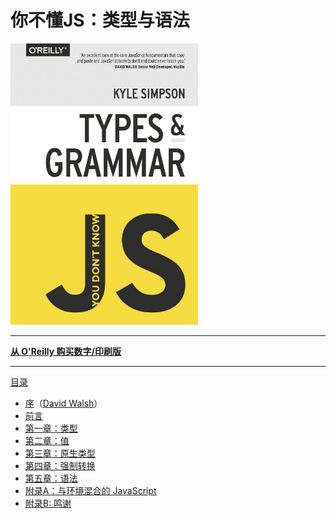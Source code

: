 # 你不懂JS：类型与语法

<img src="cover.jpg" width="300">

-----

**[从 O'Reilly 购买数字/印刷版](http://shop.oreilly.com/product/0636920033745.do)**

-----

[目录](toc.md)

* [序](foreword.md)（[David Walsh](http://davidwalsh.name)）
* [前言](../preface.md)
* [第一章：类型](ch1.md)
* [第二章：值](ch2.md)
* [第三章：原生类型](ch3.md)
* [第四章：强制转换](ch4.md)
* [第五章：语法](ch5.md)
* [附录A：与环境混合的 JavaScript](apA.md)
* [附录B: 鸣谢](apB.md)
